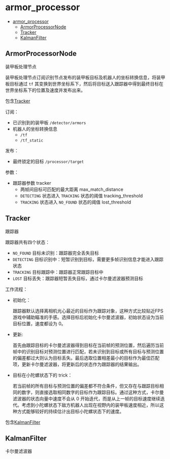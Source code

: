 # armor_processor

- [armor_processor](#armor_processor)
  - [ArmorProcessorNode](#armorprocessornode)
  - [Tracker](#tracker)
  - [KalmanFilter](#kalmanfilter)

## ArmorProcessorNode
装甲板处理节点

装甲板处理节点订阅识别节点发布的装甲板目标及机器人的坐标转换信息，将装甲板目标通过 `tf` 其变换到世界坐标系下，然后将目标送入跟踪器中得到最终目标在世界坐标系下的位置及速度并发布出来。

包含[Tracker](#tracker)

订阅：
- 已识别到的装甲板 `/detector/armors`
- 机器人的坐标转换信息
  - `/tf`
  - `/tf_static`

发布：
- 最终锁定的目标 `/processor/target`

参数：
- 跟踪器参数 tracker
  - 两帧间目标可匹配的最大距离 max_match_distance
  - `DETECTING` 状态进入 `TRACKING` 状态的阈值 tracking_threshold
  - `TRACKING` 状态进入 `NO_FOUND` 状态的阈值 lost_threshold

## Tracker
跟踪器

跟踪器共有四个状态：
- `NO_FOUND` 目标未识别：跟踪器完全丢失目标
- `DETECTING` 目标识别中：短暂识别到目标，需要更多帧识别信息才能进入跟踪状态
- `TRACKING` 目标跟踪中：跟踪器正常跟踪目标中
- `LOST` 目标丢失：跟踪器短暂丢失目标，通过卡尔曼滤波器预测目标

工作流程：

- 初始化：

  跟踪器默认选择离相机光心最近的目标作为跟踪对象，这种方式比较贴近FPS游戏中辅助瞄准的手感。选择目标后初始化卡尔曼滤波器，初始状态设为当前目标位置，速度都设为 0。

- 更新:

  首先由跟踪目标的卡尔曼滤波器得到目标在当前帧的预测位置，然后遍历当前帧中的识别目标对预测位置进行匹配，若未识别到目标或所有目标与预测位置的偏差都过大则认为目标丢失。最后选取位置相差最小的目标作为最佳匹配项，更新卡尔曼滤波器，将更新后的状态作为跟踪器的结果输出。

- 目标在小陀螺状态下的 trick：

  若当前帧的所有目标与预测位置的偏差都不符合条件，但又存在与跟踪目标相同的数字，则直接选取相同数字的目标作为跟踪目标。通过这种方式，卡尔曼滤波器的状态向量中速度不会从 0 开始迭代，而是从上一帧的目标速度继续迭代。考虑到小陀螺状态下敌方机器人出现在视野内的装甲板速度相近，所以这种方式能够较好的持续估计出目标小陀螺状态下的速度。

包含[KalmanFilter](#kalmanfilter)

## KalmanFilter
卡尔曼滤波器
